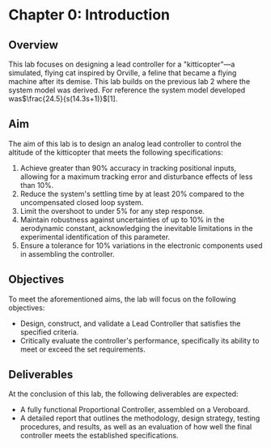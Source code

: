 # Chapter 0: Introduction
## Overview
This lab focuses on designing a lead controller for a "kitticopter"—a simulated, flying cat inspired by Orville, a feline that became a flying machine after its demise. This lab builds on the previous lab 2 where the system model was derived. For reference the system model developed was$\frac{24.5}{s(14.3s+1)}$[1].

## Aim
The aim of this lab is to design an analog lead controller to control the altitude of the kitticopter that meets the following specifications:

1. Achieve greater than 90% accuracy in tracking positional inputs, allowing for a maximum tracking error and disturbance effects of less than 10%.
2. Reduce the system's settling time by at least 20% compared to the uncompensated closed loop system.
3. Limit the overshoot to under 5% for any step response.
4. Maintain robustness against uncertainties of up to 10% in the aerodynamic constant, acknowledging the inevitable limitations in the experimental identification of this parameter.
5. Ensure a tolerance for 10% variations in the electronic components used in assembling the controller.

## Objectives
To meet the aforementioned aims, the lab will focus on  the following objectives:

- Design, construct, and validate a Lead Controller that satisfies the specified criteria.
- Critically evaluate the controller's performance, specifically its ability to meet or exceed the set requirements.

## Deliverables
At the conclusion of this lab, the following deliverables are expected:

- A fully functional Proportional Controller, assembled on a Veroboard.
- A detailed report that outlines the methodology, design strategy, testing procedures, and results, as well as an evaluation of how well the final controller meets the established specifications.